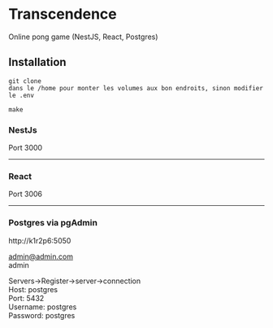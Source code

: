# Transcendence
Online pong game (NestJS, React, Postgres)


## Installation 
````
git clone 
dans le /home pour monter les volumes aux bon endroits, sinon modifier le .env 

make
````


### NestJs
Port 3000  
<hr/>

### React
Port 3006  
<hr/>

### Postgres via pgAdmin
http://k1r2p6:5050

admin@admin.com  
admin

Servers->Register->server->connection  
Host:     postgres  
Port:     5432  
Username: postgres  
Password: postgres  

